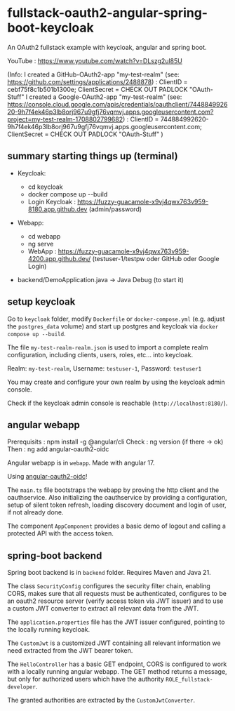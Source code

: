 # fullstack-oauth2-angular-spring-boot-keycloak
An OAuth2 fullstack example with keycloak, angular and spring boot.

YouTube : https://www.youtube.com/watch?v=DLszg2ul85U

(Info: 
    I created a GitHub-OAuth2-app "my-test-realm" (see: https://github.com/settings/applications/2488878) : ClientID = cebf75f8c1b501b1300e; ClientSecret = CHECK OUT PADLOCK "OAuth-Stuff" 
    I created a Google-OAuth2-app "my-test-realm" (see: https://console.cloud.google.com/apis/credentials/oauthclient/744884992620-9h7f4ek46p3lb8orj967u9gfj76vqmvj.apps.googleusercontent.com?project=my-test-realm-1708802799682) : ClientID = 744884992620-9h7f4ek46p3lb8orj967u9gfj76vqmvj.apps.googleusercontent.com; ClientSecret = CHECK OUT PADLOCK "OAuth-Stuff"
    )

## summary starting things up (terminal)
- Keycloak:
  - cd keycloak
  - docker compose up --build
  - Login Keycloak : https://fuzzy-guacamole-x9vj4qwx763v959-8180.app.github.dev (admin/password)

- Webapp:
  - cd webapp
  - ng serve
  - WebApp : https://fuzzy-guacamole-x9vj4qwx763v959-4200.app.github.dev/ (testuser-1/testpw oder GitHub oder Google Login)

- backend/DemoApplication.java -> Java Debug (to start it)


## setup keycloak

Go to `keycloak` folder, modify `Dockerfile` or `docker-compose.yml` (e.g. adjust the `postgres_data` volume) and start up postgres and keycloak via `docker compose up --build`.

The file `my-test-realm-realm.json` is used to import a complete realm configuration, including clients, users, roles, etc... into keycloak. 

Realm: `my-test-realm`, Username: `testuser-1`, Password: `testuser1`

You may create and configure your own realm by using the keycloak admin console.

Check if the keycloak admin console is reachable (`http://localhost:8180/`).


## angular webapp

Prerequisits : npm install -g @angular/cli
Check        : ng version (if there -> ok)
Then         : ng add angular-oauth2-oidc


Angular webapp is in `webapp`. Made with angular 17.

Using [angular-oauth2-oidc](https://www.npmjs.com/package/angular-oauth2-oidc)!

The `main.ts` file bootstraps the webapp by proving the http client and the oauthservice. Also initializing the oauthservice by providing a configuration, setup of silent token refresh, loading discovery document and login of user, if not already done.

The component `AppComponent` provides a basic demo of logout and calling a protected API with the access token.

## spring-boot backend

Spring boot backend is in `backend` folder. Requires Maven and Java 21.

The class `SecurityConfig` configures the security filter chain, enabling CORS, makes sure that all requests must be authenticated, configures to be an oauth2 resource server (verify access token via JWT issuer) and to use a custom JWT converter to extract all relevant data from the JWT.

The `application.properties` file has the JWT issuer configured, pointing to the locally running keycloak.

The `CustomJwt` is a customized JWT containing all relevant information we need extracted from the JWT bearer token.

The `HelloController` has a basic GET endpoint, CORS is configured to work with a locally running angular webapp. The GET method returns a message, but only for authorized users which have the authority `ROLE_fullstack-developer`.

The granted authorities are extracted by the `CustomJwtConverter`.


